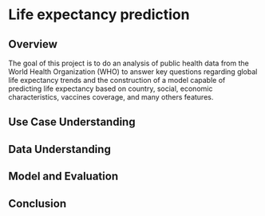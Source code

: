 # Life expectancy prediction
## Overview
The goal of this project is to do an analysis of public health data from the World Health Organization (WHO) to answer key questions regarding global life expectancy trends and the construction of a model capable of predicting life expectancy based on country, social, economic characteristics, vaccines coverage, and many others features.

## Use Case Understanding

## Data Understanding

## Model and Evaluation

## Conclusion
